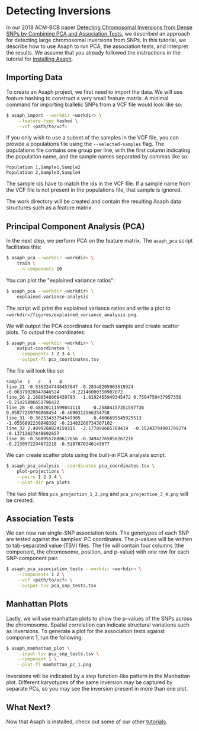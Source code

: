 # Detecting Inversions

In our 2018 ACM-BCB paper [Detecting Chromosomal Inversions from Dense SNPs by Combining PCA and Association Tests](https://dl.acm.org/citation.cfm?id=3233571), we described an approach for detecting large chromosomal inversions from SNPs.  In this tutorial, we describe how to use Asaph to run PCA, the association tests, and interpret the results.  We assume that you already followed the instructions in the tutorial for [installing Asaph](installing-asaph.md).

## Importing Data
To create an Asaph project, we first need to import the data.  We will use feature hashing to construct a very small feature matrix.  A minimal command for importing biallelic SNPs from a VCF file would look like so:

```bash
$ asaph_import --workdir <workdir> \
	--feature-type hashed \
	--vcf <path/to/vcf>
```

If you only wish to use a subset of the samples in the VCF file, you can provide a populations file using the `--selected-samples` flag.  The populations file contains one group per line, with the first column indicating the population name, and the sample names separated by commas like so:

```
Population 1,Sample1,Sample2
Population 2,Sample3,Sample4
```

The sample ids have to match the ids in the VCF file.  If a sample name from the VCF file is not present in the populations file, that sample is ignored.

The work directory will be created and contain the resulting Asaph data structures such as a feature matrix.

## Principal Component Analysis (PCA)
In the next step, we perform PCA on the feature matrix. The `asaph_pca` script facilitates this:

```bash
$ asaph_pca --workdir <workdir> \
    train \
    --n-components 10
```

You can plot the "explained variance ratios":

```bash
$ asaph_pca --workdir <workdir> \
    explained-variance-analysis
```

The script will print the explained variance ratios and write a plot to `<workdir>/figures/explained_variance_analysis.png`.

We will output the PCA coordinates for each sample and create scatter plots.  To output the coordinates:

```bash
$ asaph_pca --workdir <workdir> \
	output-coordinates \
	--components 1 2 3 4 \
	--output-fl pca_coordinates.tsv
```

The file will look like so:

```
sample 	1	2	3	4
line_21	-0.5352247448457047	-0.28348205963519324	-0.06379920847846524	-0.22146000350907072
line_26	2.1680548066430783	-1.8192455949345472	0.7504759437957356	-0.21425896651796422
line_28	-0.48820111599841115	-0.25884157351597736	0.05877259706868454	-0.4690312566354758
line_31	-0.36233433754549305	-0.4606695545925513	-1.0556892238848392	-0.21483260734307102
line_32	2.4899268824159315	-2.177898665769419	-0.15243794901799274	-0.13712827848692657
line_38	-0.5689557880617656	-0.34942765856267216	-0.2130572294672218	-0.5187670246143677
```

We can create scatter plots using the built-in PCA analysis script:

```bash
$ asaph_pca_analysis --coordinates pca_coordinates.tsv \
	plot-projections \
	--pairs 1 2 3 4 \
	--plot-dir pca_plots
```

The two plot files `pca_projection_1_2.png` and `pca_projection_3_4.png` will be created.

## Association Tests
We can now run single-SNP association tests.  The genotypes of each SNP are tested against the samples' PC coordinates.  The p-values will be written to tab-separated value (TSV) files.  The file will contain four columns (the component, the chromosome, position, and p-value) with one row for each SNP-component pair.

```bash
$ asaph_pca_association_tests --workdir <workdir> \
    --components 1 2 \
	--vcf <path/to/vcf> \
	--output-tsv pca_snp_tests.tsv
```
## Manhattan Plots
Lastly, we will use manhattan plots to show the p-values of the SNPs across the chromosome.  Spatial correlation can indicate structural variations such as inversions.  To generate a plot for the association tests against component 1, run the following:

```bash
$ asaph_manhattan_plot \
    --input-tsv pca_snp_tests.tsv \
	--component 1 \
    --plot-fl manhattan_pc_1.png
```

Inversions will be indicated by a step function-like pattern in the Manhattan plot.  Different karyotypes of the same inversion may be captured by separate PCs, so you may see the inversion present in more than one plot.

## What Next?
Now that Asaph is installed, check out some of our other [tutorials](README.md).

